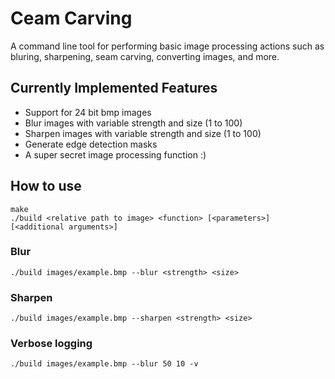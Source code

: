 # Ceam Carving
A command line tool for performing basic image processing actions such as bluring, sharpening, seam carving, converting images, and more.

## Currently Implemented Features
* Support for 24 bit bmp images
* Blur images with variable strength and size (1 to 100)
* Sharpen images with variable strength and size (1 to 100)
* Generate edge detection masks
* A super secret image processing function :)

## How to use
```
make
./build <relative path to image> <function> [<parameters>] [<additional arguments>]
```

### Blur
`./build images/example.bmp --blur <strength> <size>`

### Sharpen
`./build images/example.bmp --sharpen <strength> <size>`

### Verbose logging
`./build images/example.bmp --blur 50 10 -v`
